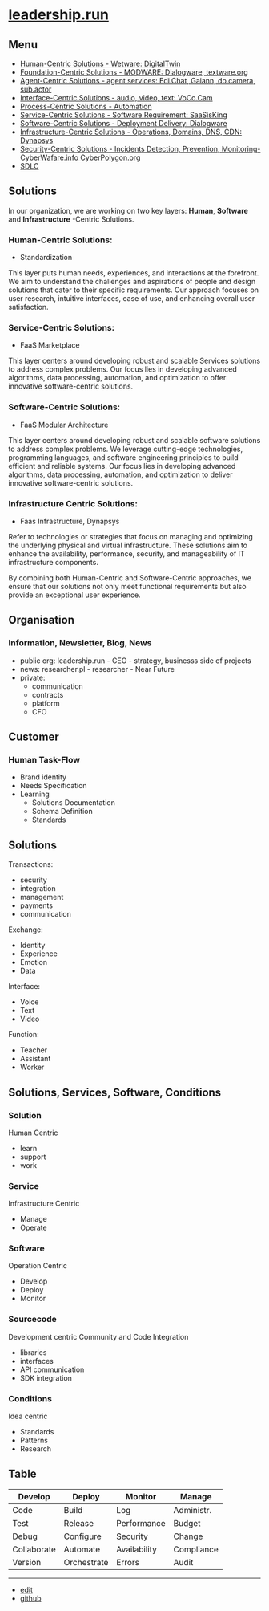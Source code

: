 # [leadership.run](http://www.leadership.run)

## Menu
+ [Human-Centric Solutions - Wetware: DigitalTwin](HUMAN.md)
+ [Foundation-Centric Solutions - MODWARE: Dialogware, textware.org](FOUNDATION.md)
+ [Agent-Centric Solutions - agent services: Edi.Chat, Gaiann, do.camera, sub.actor](AGENT.md)
+ [Interface-Centric Solutions - audio, video, text: VoCo.Cam](INTERFACE.md)
+ [Process-Centric Solutions - Automation](PROCESS.md)
+ [Service-Centric Solutions - Software Requirement: SaaSisKing](SERVICE.md)
+ [Software-Centric Solutions - Deployment Delivery: Dialogware](SOFTWARE.md)
+ [Infrastructure-Centric Solutions - Operations, Domains, DNS, CDN: Dynapsys](INFRASTRUCTURE.md)
+ [Security-Centric Solutions - Incidents Detection, Prevention, Monitoring- CyberWafare.info CyberPolygon.org ](SECURITY.md)
+ [SDLC](SDLC.md)

## Solutions

In our organization, we are working on two key layers: **Human**, **Software** and **Infrastructure** -Centric Solutions. 

### Human-Centric Solutions:
- Standardization

This layer puts human needs, experiences, and interactions at the forefront. 
We aim to understand the challenges and aspirations of people and design solutions that cater to their specific requirements. 
Our approach focuses on user research, intuitive interfaces, ease of use, and enhancing overall user satisfaction.


### Service-Centric Solutions:
-  FaaS Marketplace
  
This layer centers around developing robust and scalable Services solutions to address complex problems. 
Our focus lies in developing advanced algorithms, data processing, automation, and optimization to offer innovative software-centric solutions.


### Software-Centric Solutions:
-  FaaS Modular Architecture

This layer centers around developing robust and scalable software solutions to address complex problems. 
We leverage cutting-edge technologies, programming languages, and software engineering principles to build efficient and reliable systems. 
Our focus lies in developing advanced algorithms, data processing, automation, and optimization to deliver innovative software-centric solutions.


### Infrastructure Centric Solutions:
- Faas Infrastructure, Dynapsys
  
Refer to technologies or strategies that focus on managing and optimizing the underlying physical and virtual infrastructure.
These solutions aim to enhance the availability, performance, security, and manageability of IT infrastructure components.

By combining both Human-Centric and Software-Centric approaches, we ensure that our solutions not only meet functional requirements but also provide an exceptional user experience.


## Organisation

### Information, Newsletter, Blog, News

+ public org: leadership.run - CEO - strategy, businesss side of projects 
+ news: researcher.pl - researcher - Near Future
+ private:
  + communication
  + contracts
  + platform
  + CFO





## Customer

### Human Task-Flow

+ Brand identity
+ Needs Specification
+ Learning
  + Solutions Documentation
  + Schema Definition
  + Standards


## Solutions

Transactions:
+ security
+ integration
+ management
+ payments
+ communication

Exchange:
+ Identity
+ Experience
+ Emotion
+ Data

Interface:
+ Voice
+ Text
+ Video

Function:
+ Teacher
+ Assistant
+ Worker


          

## Solutions, Services, Software, Conditions

### Solution
Human Centric

+ learn
+ support
+ work


### Service
Infrastructure Centric

+ Manage
+ Operate

 
### Software
Operation Centric

+ Develop
+ Deploy
+ Monitor 


### Sourcecode
Development centric
Community and Code Integration 

+ libraries
+ interfaces
+ API communication
+ SDK integration


### Conditions
Idea centric

+ Standards
+ Patterns
+ Research


## Table

|   Develop   |   Deploy   |   Monitor   |   Manage   |
|-------------|------------|-------------|------------|
| Code        | Build      | Log         | Administr. |
| Test        | Release    | Performance | Budget     |
| Debug       | Configure  | Security    | Change     |
| Collaborate | Automate   | Availability| Compliance |
| Version     | Orchestrate| Errors      | Audit      |


---

+ [edit](https://github.com/leadership-run/www/edit/main/README.md)
+ [github](https://github.com/softreck-com/roadmap/)
